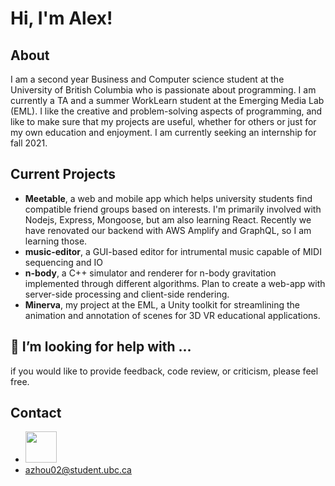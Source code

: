 
<h1> Hi, I'm Alex!</h1>

## About
I am a second year Business and Computer science student at the University of British Columbia who is passionate about programming. I am currently a TA and a summer WorkLearn student at the Emerging Media Lab (EML).
I like the creative and problem-solving aspects of programming, and like to make sure that my projects are useful, whether for others or just for my own education and enjoyment. I am currently seeking an internship for fall 2021.

## Current Projects
 * **Meetable**, a web and mobile app which helps university students find compatible friend groups based on interests. I'm primarily involved with Nodejs, Express, Mongoose, but am also learning React. Recently we have renovated our backend with AWS Amplify and GraphQL, so I am learning those.
 * **music-editor**, a GUI-based editor for intrumental music capable of MIDI sequencing and IO
 * **n-body**, a C++ simulator and renderer for n-body gravitation implemented through different algorithms. Plan to create a web-app with server-side processing and client-side rendering.
 * **Minerva**, my project at the EML, a Unity toolkit for streamlining the animation and annotation of scenes for 3D VR educational applications.
 
 ## 🤔 I’m looking for help with ...
 if you would like to provide feedback, code review, or criticism, please feel free.

## Contact
- [<img src="https://content.linkedin.com/content/dam/me/business/en-us/amp/brand-site/v2/bg/LI-Bug.svg.original.svg" width="50px" height="50px" >](https://www.linkedin.com/in/alex-zhou-4a71a3169/)
- azhou02@student.ubc.ca

